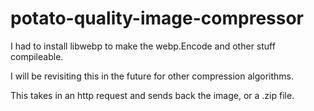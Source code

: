 # potato-quality-image-compressor
I had to install libwebp to make the webp.Encode and other stuff compileable.

I will be revisiting this in the future for other compression algorithms.

This takes in an http request and sends back the image, or a .zip file.

